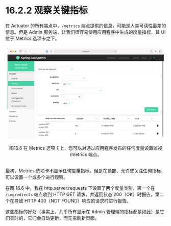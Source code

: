 # 16.2.2 观察关键指标

在 Actuator 的所有端点中，`/metrics` 端点提供的信息，可能是人类可读性最差的信息。但是 Admin 服务端，让我们很容易使用应用程序中生成的度量指标，其 UI 位于 Metrics 选项卡之下。

![](../../assets/16.6.png)

<center>图16.6 在 Metrics 选项卡上，您可以对通过应用程序发布的任何度量设置监视 /metrics 端点。</center></br>

最初，Metrics 选项卡不显示任何度量指标。但是在顶部，允许您关注任何指标，可以设置一个或多个进行观察。

在图 16.6 中，我在 http.server.requests 下设置了两个度量类别。第一个在 `/ingredients` 端点收到 HTTP GET 请求，并返回状态 200（OK）时报告。第二个在导致 HTTP 400（NOT FOUND）响应的请求时进行报告。

这些指标的好处（事实上，几乎所有显示在 Admin 管理端的指标都是如此）是它们实时的，它们会自动更新，而无需刷新页面。
